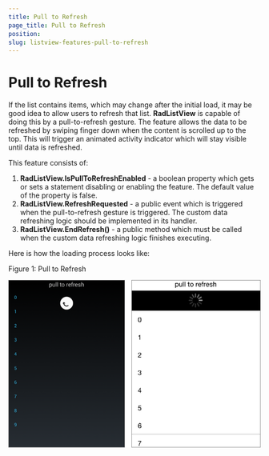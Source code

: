 ```yaml
---
title: Pull to Refresh
page_title: Pull to Refresh
position: 
slug: listview-features-pull-to-refresh
---
```


# Pull to Refresh

If the list contains items, which may change after the initial load, it may be good idea to allow users to refresh that list. **RadListView** is capable of doing this by a pull-to-refresh gesture. The feature allows the data to be refreshed by swiping finger down when the content is scrolled up to the top. This will trigger an animated activity indicator which will stay visible until data is refreshed.

This feature consists of:

1. **RadListView.IsPullToRefreshEnabled** - a boolean property which gets or sets a statement disabling or enabling the feature. The default value of the property is false.
2. **RadListView.RefreshRequested** - a public event which is triggered when the pull-to-refresh gesture is triggered. The custom data refreshing logic should be implemented in its handler.
3. **RadListView.EndRefresh()** - a public method which must be called when the custom data refreshing logic finishes executing.

Here is how the loading process looks like:

Figure 1: Pull to Refresh

![PullToRefresh](images/listview-features-pull-to-refresh.png)

